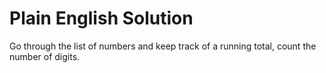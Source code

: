 # Plain English Solution

Go through the list of numbers and keep track of a running total,
count the number of digits.
